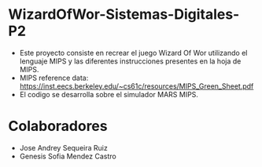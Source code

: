 # WizardOfWor-Sistemas-Digitales-P2
- Este proyecto consiste en recrear el juego Wizard Of Wor utilizando el lenguaje MIPS y las diferentes instrucciones presentes en la hoja de MIPS.
- MIPS reference data: https://inst.eecs.berkeley.edu/~cs61c/resources/MIPS_Green_Sheet.pdf
- El codigo se desarrolla sobre el simulador MARS MIPS.

# Colaboradores
- Jose Andrey Sequeira Ruiz
- Genesis Sofia Mendez Castro
